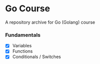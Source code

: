 # Go Course
A repository archive for Go (Golang) course

### Fundamentals
- [x] Variables
- [x] Functions
- [x] Conditionals / Switches
